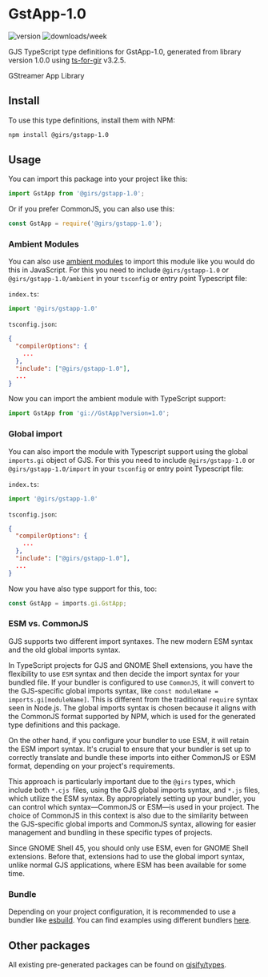 
# GstApp-1.0

![version](https://img.shields.io/npm/v/@girs/gstapp-1.0)
![downloads/week](https://img.shields.io/npm/dw/@girs/gstapp-1.0)


GJS TypeScript type definitions for GstApp-1.0, generated from library version 1.0.0 using [ts-for-gir](https://github.com/gjsify/ts-for-gir) v3.2.5.

GStreamer App Library

## Install

To use this type definitions, install them with NPM:
```bash
npm install @girs/gstapp-1.0
```

## Usage

You can import this package into your project like this:
```ts
import GstApp from '@girs/gstapp-1.0';
```

Or if you prefer CommonJS, you can also use this:
```ts
const GstApp = require('@girs/gstapp-1.0');
```

### Ambient Modules

You can also use [ambient modules](https://github.com/gjsify/ts-for-gir/tree/main/packages/cli#ambient-modules) to import this module like you would do this in JavaScript.
For this you need to include `@girs/gstapp-1.0` or `@girs/gstapp-1.0/ambient` in your `tsconfig` or entry point Typescript file:

`index.ts`:
```ts
import '@girs/gstapp-1.0'
```

`tsconfig.json`:
```json
{
  "compilerOptions": {
    ...
  },
  "include": ["@girs/gstapp-1.0"],
  ...
}
```

Now you can import the ambient module with TypeScript support: 

```ts
import GstApp from 'gi://GstApp?version=1.0';
```

### Global import

You can also import the module with Typescript support using the global `imports.gi` object of GJS.
For this you need to include `@girs/gstapp-1.0` or `@girs/gstapp-1.0/import` in your `tsconfig` or entry point Typescript file:

`index.ts`:
```ts
import '@girs/gstapp-1.0'
```

`tsconfig.json`:
```json
{
  "compilerOptions": {
    ...
  },
  "include": ["@girs/gstapp-1.0"],
  ...
}
```

Now you have also type support for this, too:

```ts
const GstApp = imports.gi.GstApp;
```


### ESM vs. CommonJS

GJS supports two different import syntaxes. The new modern ESM syntax and the old global imports syntax.

In TypeScript projects for GJS and GNOME Shell extensions, you have the flexibility to use `ESM` syntax and then decide the import syntax for your bundled file. If your bundler is configured to use `CommonJS`, it will convert to the GJS-specific global imports syntax, like `const moduleName = imports.gi[moduleName]`. This is different from the traditional `require` syntax seen in Node.js. The global imports syntax is chosen because it aligns with the CommonJS format supported by NPM, which is used for the generated type definitions and this package.

On the other hand, if you configure your bundler to use ESM, it will retain the ESM import syntax. It's crucial to ensure that your bundler is set up to correctly translate and bundle these imports into either CommonJS or ESM format, depending on your project's requirements.

This approach is particularly important due to the `@girs` types, which include both `*.cjs `files, using the GJS global imports syntax, and `*.js` files, which utilize the ESM syntax. By appropriately setting up your bundler, you can control which syntax—CommonJS or ESM—is used in your project. The choice of CommonJS in this context is also due to the similarity between the GJS-specific global imports and CommonJS syntax, allowing for easier management and bundling in these specific types of projects.

Since GNOME Shell 45, you should only use ESM, even for GNOME Shell extensions. Before that, extensions had to use the global import syntax, unlike normal GJS applications, where ESM has been available for some time.

### Bundle

Depending on your project configuration, it is recommended to use a bundler like [esbuild](https://esbuild.github.io/). You can find examples using different bundlers [here](https://github.com/gjsify/ts-for-gir/tree/main/examples).

## Other packages

All existing pre-generated packages can be found on [gjsify/types](https://github.com/gjsify/types).

